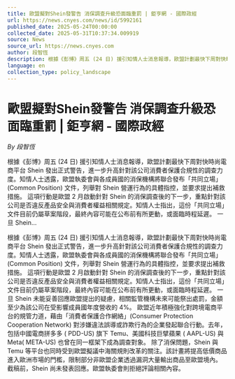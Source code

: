 ```yaml
---
title: 歐盟擬對Shein發警告 消保調查升級恐面臨重罰 | 鉅亨網 - 國際政經
url: https://news.cnyes.com/news/id/5992161
published_date: 2025-05-24T00:00:00
collected_date: 2025-05-31T10:37:34.009919
source: News
source_url: https://news.cnyes.com
author: 段智恆
description: 根據《彭博》周五 (24 日) 援引知情人士消息報導，歐盟計劃最快下周對快時尚電商平台 Shein 發出正式警告，進一步升高針對該公司消費者保護合規性的調查力度。知情人士透露，歐盟執委會與各成員國的消保機構將聯合發布「共同立場」(Common Position) 文件，列舉對 Shein 營運行為的具體指控，並要求提出補救措施。 這項行動是歐盟 2 月啟動針對 Shein 的消保調查後的下一步，重點針對該公司是否違反產品安全與消費者權益相關規定。知情人士指出，這份「共同立場」文件目前仍屬草案階段，最終內容可能在公布前有所更動，或面臨時程延遲。 ‌ 一旦 Shein...
language: en
collection_type: policy_landscape
---
```


# 歐盟擬對Shein發警告 消保調查升級恐面臨重罰 | 鉅亨網 - 國際政經

*By 段智恆*

根據《彭博》周五 (24 日) 援引知情人士消息報導，歐盟計劃最快下周對快時尚電商平台 Shein 發出正式警告，進一步升高針對該公司消費者保護合規性的調查力度。知情人士透露，歐盟執委會與各成員國的消保機構將聯合發布「共同立場」(Common Position) 文件，列舉對 Shein 營運行為的具體指控，並要求提出補救措施。 這項行動是歐盟 2 月啟動針對 Shein 的消保調查後的下一步，重點針對該公司是否違反產品安全與消費者權益相關規定。知情人士指出，這份「共同立場」文件目前仍屬草案階段，最終內容可能在公布前有所更動，或面臨時程延遲。 ‌ 一旦 Shein...

根據《彭博》周五 (24 日) 援引知情人士消息報導，歐盟計劃最快下周對快時尚電商平台 Shein 發出正式警告，進一步升高針對該公司消費者保護合規性的調查力度。知情人士透露，歐盟執委會與各成員國的消保機構將聯合發布「共同立場」(Common Position) 文件，列舉對 Shein 營運行為的具體指控，並要求提出補救措施。 這項行動是歐盟 2 月啟動針對 Shein 的消保調查後的下一步，重點針對該公司是否違反產品安全與消費者權益相關規定。知情人士指出，這份「共同立場」文件目前仍屬草案階段，最終內容可能在公布前有所更動，或面臨時程延遲。 ‌ 一旦 Shein 未能妥善回應歐盟提出的疑慮，相關監管機構未來可能祭出處罰，金額至少為該公司在受影響成員國年度營收的 4%。 歐盟近年積極強化對跨境電商平台的規管力道，藉由「消費者保護合作網絡」(Consumer Protection Cooperation Network) 對涉嫌違法誤導或詐欺行為的企業發起聯合行動。去年，包括中國電商拼多多 ( PDD-US) 旗下 Temu、美國科技巨擘蘋果 ( AAPL-US) 與 Meta( META-US) 也曾在同一框架下成為調查對象。 除了消保問題，Shein 與 Temu 等平台也同時受到歐盟擬議中海關規則改革的關注。該計畫將提高低價商品進入歐洲市場的門檻，限制部分非歐盟企業透過漏洞大量輸出商品至歐盟境內。 截稿前，Shein 尚未發表回應。歐盟執委會則拒絕評論相關內容。